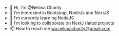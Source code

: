 - 👋 Hi, I’m @Nelima Charity
- 👀 I’m interested in Bootstrap, NodeJs and NextJS
- 🌱 I’m currently learning NodeJS
- 💞️ I’m looking to collaborate on NextJ rlated projects
- 📫 How to reach me wa.nelimacharity@gmail.com

<!---
NelimaC/NelimaC is a ✨ special ✨ repository because its `README.md` (this file) appears on your GitHub profile.
You can click the Preview link to take a look at your changes.
--->
